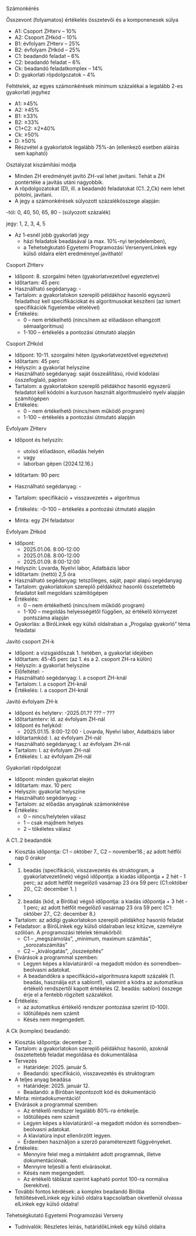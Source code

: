 Számonkérés

Összevont (folyamatos) értékelés összetevői és a komponenesek súlya

- A1: Csoport ZHterv – 10%
- A2: Csoport ZHkód – 10%
- B1: évfolyam ZHterv – 25%
- B2: évfolyam ZHkód – 25%
- C1: beadandó feladat – 6%
- C2: beadandó feladat – 6%
- Ck: beadandó feladatkomplex – 14%
- D: gyakorlati röpdolgozatok – 4%

Feltételek, az egyes számonkérések minimum százalékai a legalább 2-es gyakorlati jegyhez

- A1: ≥45%
- A2: ≥45%
- B1: ≥33%
- B2: ≥33%
- C1+C2: ≥2*40%
- Ck: ≥50%
- D: ≥50%
- Részvétel a gyakorlatok legalább 75%-án
(ellenkező esetben aláírás sem kapható)

Osztályzat kiszámítási módja
- Minden ZH eredményét javító ZH-val lehet javítani. Tehát a ZH pontértéke a javítás utáni nagyobbik.
- A röpdolgozatokat (D), ill. a beadandó feladatokat (C1..2,Ck) nem lehet pótolni, javítani.
- A jegy a számonkérések súlyozott százalékösszege alapján:

-tól: 0, 40, 50, 65, 80 - (súlyozott százalék)

jegy: 1, 2, 3, 4, 5

- Az 1-esnél jobb gyakorlati jegy
  - házi feladatok beadásával (a max. 10%-nyi terjedelemben),
  - a Tehetségkutató Egyetemi Programozási VersenyenLinkek egy külső oldalra elért eredménnyel
javítható!

Csoport ZHterv
- Időpont: 8. szorgalmi héten (gyakorlatvezetővel egyeztetve)
- Időtartam: 45 perc
- Használható segédanyag: -
- Tartalom: a gyakorlatokon szereplő példákhoz hasonló egyszerű feladathoz kell specifikációkat és algoritmusokat készíteni (az ismert specifikációk figyelembe vételével)
- Értékelés:
  - 0 – nem értékelhető (nincs/nem az előadáson elhangzott sémaalgoritmus)
  - 1-100 – értékelés a pontozási útmutató alapján

Csoport ZHkód
- Időpont: 10-11. szorgalmi héten (gyakorlatvezetővel egyeztetve)
- Időtartam: 45 perc
- Helyszín: a gyakorlat helyszíne
- Használható segédanyag: saját összeállítású, rövid kódolási összefoglaló, papíron
- Tartalom: a gyakorlatokon szereplő példákhoz hasonló egyszerű feladatot kell kódolni a kurzuson használt algoritmusleíró nyelv alapján számítógépen
- Értékelés:
  - 0 – nem értékelhető (nincs/nem működő program)
  - 1-100 – értékelés a pontozási útmutató alapján

Évfolyam ZHterv
- Időpont és helyszín:  
  - utolsó előadáson, előadás helyén  
  - vagy
  - laborban gépen (2024.12.16.)  

- Időtartam: 90 perc
- Használható segédanyag: -
- Tartalom: specifikáció + visszavezetés + algoritmus
- Értékelés:
  -0-100 – értékelés a pontozási útmutató alapján
- Minta: egy ZH feladatsor

Évfolyam ZHkód
- Időpont:
  - 2025.01.06. 8:00-12:00
  - 2025.01.08. 8:00-12:00
  - 2025.01.09. 8:00-12:00
- Helyszín: Lovarda, Nyelvi labor, Adatbázis labor
- Időtartam: (nettó) 2,5 óra
- Használható segédanyag: tetszőleges, saját, papír alapú segédanyag
- Tartalom: gyakorlatokon szereplő példákhoz hasonló összetettebb feladatot kell megoldani számítógépen
- Értékelés:
  - 0 – nem értékelhető (nincs/nem működő program)
  - 1-100 – megoldás helyességétől függően, az értékelő környezet pontszáma alapján
- Gyakorlás: a BiróLinkek egy külső oldalraban a „Progalap gyakorló” téma feladatai

Javító csoport ZH-k
- Időpont: a vizsgaidőszak 1. hetében, a gyakorlat idejében
- Időtartam: 45-45 perc (az 1. és a 2. csoport ZH-ra külön)
- Helyszín: a gyakorlat helyszíne
- Előfeltétel: -
- Használható segédanyag: l. a csoport ZH-knál
- Tartalom: l. a csoport ZH-knál
- Értékelés: l. a csoport ZH-knál

Javító évfolyam ZH-k
- Időpont és helyterv:
  -2025.01.?? ???  – ???
- Időtartamterv: ld. az évfolyam ZH-nál
- Időpont és helykód:
  - 2025.01.15. 8:00-12:00 - Lovarda, Nyelvi labor, Adatbázis labor
- Időtartamkód: l. az évfolyam ZH-nál
- Használható segédanyag: l. az évfolyam ZH-nál
- Tartalom: l. az évfolyam ZH-nál
- Értékelés: l. az évfolyam ZH-nál

Gyakorlati röpdolgozat
- Időpont: minden gyakorlat elején
- Időtartam: max. 10 perc
- Helyszín: gyakorlat helyszíne
- Használható segédanyag: -
- Tartalom: az előadás anyagának számonkérése
- Értékelés:
  - 0 – nincs/helytelen válasz
  - 1 – csak majdnem helyes
  - 2 – tökéletes válasz

A C1..2 beadandók
- Kiosztás időpontja: C1 –  október 7., C2 – november18.; az adott hétfői nap 0 órakor
- 1. beadás (specifikáció, visszavezetés és struktogram, a gyakorlatvezetőnek) végső időpontja: a kiadás időpontja + 2 hét - 1 perc; az adott hétfőt megelőző vasárnap 23 óra 59 perc (C1:október 20., C2: december 1. )
- 2. beadás (kód, a Bíróba) végső időpontja: a kiadás időpontja + 3 hét - 1 perc; az adott hétfőt megelőző vasárnap 23 óra 59 perc (C1: október 27., C2: december 8.)
- Tartalom: az addigi gyakorlatokon szereplő példákhoz hasonló feladat
- Feladatsor: a BíróLinkek egy külső oldalraban lesz kitűzve, személyre szólóan. A programozási tételek témakörből:
  - C1 – „megszámolás”, „minimum, maximum számítás”, „sorozatszámítás”
  - C2 – „kiválogatás”, „összeépítés”
- Elvárások a programmal szemben:
  - Legyen képes a klaviatúráról –a megadott módon és sorrendben– beolvasni adatokat.
  - A beadandókra a specifikáció+algoritmusra kapott százalék (1. beadás, használja ezt a sablont!), valamint a kódra az automatikus értékelő rendszertől kapott értékelés (2. beadás: sablon) összege érje el a fentebb rögzített százalékot.
- Értékelés:
  - az automatikus értékelő rendszer pontozása szerint (0-100).
  - Időtúllépés nem számít
  - Késés nem megengedett.

A Ck (komplex) beadandó:
- Kiosztás időpontja: december 2.
- Tartalom: a gyakorlatokon szereplő példákhoz hasonló, azoknál összetettebb feladat megoldása és dokumentálása
- Tervezés
  - Határideje: 2025. január 5.
  - Beadandó: specifikáció, visszavezetés és struktogram
- A teljes anyag beadása
  - Határideje: 2025. január 12.
  - Beadandó: a Bíróban lepontozott kód és dokumentáció
- Minta: mintadokumentáció!
- Elvárások a programmal szemben:
  - Az értékelő rendszer legalább 80%-ra értékelje.
  - Időtúllépés nem számít
  - Legyen képes a klaviatúráról –a megadott módon és sorrendben– beolvasni adatokat.
  - A klaviatúra input ellenőrzött legyen.
  - Érdemben használjon a szerző paraméterezett függvényeket.
- Értékelés:
  - Mennyire felel meg a mintaként adott programnak, illetve dokumentációnak.
  - Mennyire teljesíti a fenti elvárásokat.
  - Késés nem megengedett.
  - Az értékelő táblázat szerint kapható pontot 100-ra normálva (kerekítve).
- További fontos kérdések: a komplex beadandó Bíróba feltöltésévelLinkek egy külső oldalra kapcsolatban okvetlenül olvassa elLinkek egy külső oldalra!

Tehetségkutató Egyetemi Programozási Verseny
- Tudnivalók: Részletes leírás, határidőkLinkek egy külső oldalra
